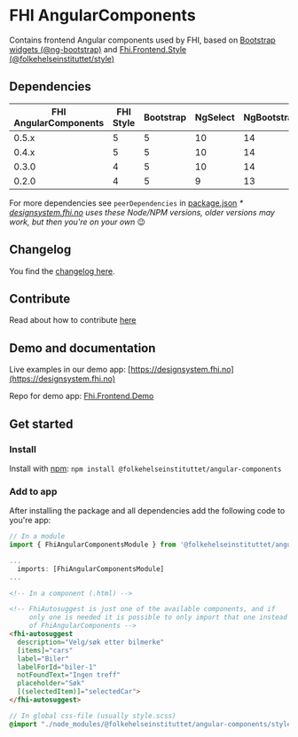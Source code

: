 # FHI AngularComponents

Contains frontend Angular components used by FHI, based on [Bootstrap widgets (@ng-bootstrap)](https://ng-bootstrap.github.io) and [Fhi.Frontend.Style (@folkehelseinstituttet/style)](https://www.npmjs.com/package/@folkehelseinstituttet/style)

## Dependencies

| FHI AngularComponents | FHI Style | Bootstrap | NgSelect | NgBootstrap | Angular | Node/NPM |
| --------------------- | --------- | --------- | -------- | ----------- | ------- | -------- |
| 0.5.x                 | 5         | 5         | 10       | 14          | 15      | 18/9 *   |
| 0.4.x                 | 5         | 5         | 10       | 14          | 15      | 18/9 *   |
| 0.3.0                 | 4         | 5         | 10       | 14          | 15      | 18/9 *   |
| 0.2.0                 | 4         | 5         | 9        | 13          | 14      | 16/8 *   |

For more dependencies see `peerDependencies` in [package.json](https://github.com/folkehelseinstituttet/Fhi.Frontend.Demo/blob/dev/projects/fhi-angular-components/package.json)
_* [designsystem.fhi.no](https://designsystem.fhi.no) uses these Node/NPM versions, older versions may work, but then you're on your own_ :wink:

## Changelog

You find the [changelog here](https://github.com/folkehelseinstituttet/Fhi.Frontend.Demo/blob/dev/projects/fhi-angular-components/CHANGELOG.md).

## Contribute

Read about how to contribute [here](https://github.com/folkehelseinstituttet/Fhi.Frontend.Demo/blob/dev/CONTRIBUTING.md)

## Demo and documentation

Live examples in our demo app: [https://designsystem.fhi.no](https://designsystem.fhi.no)

Repo for demo app: [Fhi.Frontend.Demo](https://github.com/folkehelseinstituttet/Fhi.Frontend.Demo)

## Get started

### Install

Install with [npm](https://www.npmjs.com): `npm install @folkehelseinstituttet/angular-components`

### Add to app

After installing the package and all dependencies add the following code to you're app:

```ts
// In a module
import { FhiAngularComponentsModule } from '@folkehelseinstituttet/angular-components';

...
  imports: [FhiAngularComponentsModule]
...
```

```html
<!-- In a component (.html) -->

<!-- FhiAutosuggest is just one of the available components, and if 
     only one is needed it is possible to only import that one instead
     of FhiAngularComponents -->
<fhi-autosuggest
  description="Velg/søk etter bilmerke"
  [items]="cars"
  label="Biler"
  labelForId="biler-1"
  notFoundText="Ingen treff"
  placeholder="Søk"
  [(selectedItem)]="selectedCar">
</fhi-autosuggest>
```

```scss
// In global css-file (usually style.scss)
@import "./node_modules/@folkehelseinstituttet/angular-components/styles/import/all";
```
